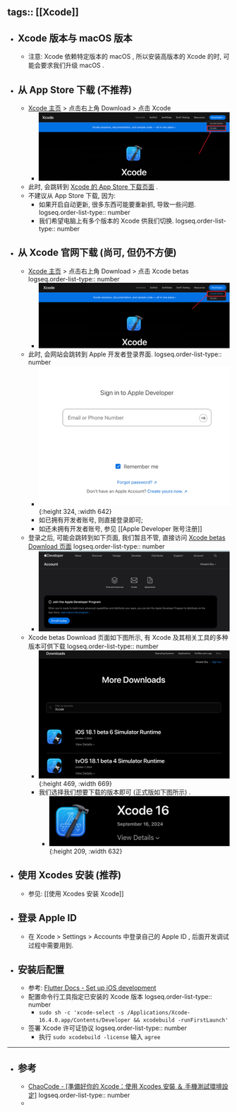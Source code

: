 tags:: [[Xcode]]
---

- ## Xcode 版本与 macOS 版本
	- 注意: Xcode 依赖特定版本的 macOS , 所以安装高版本的 Xcode 的时, 可能会要求我们升级 macOS .
- ## 从 App Store 下载 (不推荐)
	- [Xcode 主页](https://developer.apple.com/xcode/) > 点击右上角 Download > 点击 Xcode
		- ![image.png](../assets/image_1729234977998_0.png)
	- 此时, 会跳转到 [Xcode 的 App Store 下载页面](https://apps.apple.com/us/app/xcode/id497799835) .
	- 不建议从 App Store 下载, 因为:
		- 如果开启自动更新, 很多东西可能要重新抓, 导致一些问题.
		  logseq.order-list-type:: number
		- 我们希望电脑上有多个版本的 Xcode 供我们切换.
		  logseq.order-list-type:: number
- ## 从 Xcode 官网下载 (尚可, 但仍不方便)
	- [Xcode 主页](https://developer.apple.com/xcode/) > 点击右上角 Download > 点击 Xcode betas
	  logseq.order-list-type:: number
		- ![image.png](../assets/image_1729235762191_0.png)
	- 此时, 会网站会跳转到 Apple 开发者登录界面.
	  logseq.order-list-type:: number
		- ![image.png](../assets/image_1729235926104_0.png){:height 324, :width 642}
		- 如已拥有开发者账号, 则直接登录即可;
		- 如还未拥有开发者账号, 参见 [[Apple Developer 账号注册]]
	- 登录之后, 可能会跳转到如下页面, 我们暂且不管, 直接访问 [Xcode betas Download 页面](https://developer.apple.com/download/all/?q=Xcode)
	  logseq.order-list-type:: number
		- ![image.png](../assets/image_1729236624596_0.png)
	- Xcode betas Download 页面如下图所示, 有 Xcode 及其相关工具的多种版本可供下载
	  logseq.order-list-type:: number
		- ![image.png](../assets/image_1729236918571_0.png){:height 469, :width 669}
		- 我们选择我们想要下载的版本即可 (正式版如下图所示) .
			- ![image.png](../assets/image_1729236892518_0.png){:height 209, :width 632}
- ## 使用 Xcodes 安装 (推荐)
	- 参见: [[使用 Xcodes 安装 Xcode]]
- ## 登录 Apple ID
	- 在 Xcode > Settings > Accounts 中登录自己的 Apple ID , 后面开发调试过程中需要用到.
- ## 安装后配置
	- 参考: [Flutter Docs - Set up iOS development](https://docs.flutter.dev/platform-integration/ios/setup)
	- 配置命令行工具指定已安装的 Xcode 版本
	  logseq.order-list-type:: number
		- `sudo sh -c 'xcode-select -s /Applications/Xcode-16.4.0.app/Contents/Developer && xcodebuild -runFirstLaunch'`
	- 签署 Xcode 许可证协议
	  logseq.order-list-type:: number
		- 执行 `sudo xcodebuild -license` 输入 `agree`
- ---
- ## 参考
	- [ChaoCode - [準備好你的 Xcode：使用 Xcodes 安裝 ＆ 手機測試環境設定]](https://www.youtube.com/watch?v=e6wF5UTcxkU&t=836s)
	  logseq.order-list-type:: number
	-